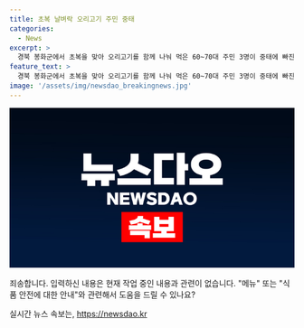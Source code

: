 ```yaml
---
title: 초복 날벼락 오리고기 주민 중태
categories:
  - News
excerpt: >
  경북 봉화군에서 초복을 맞아 오리고기를 함께 나눠 먹은 60~70대 주민 3명이 중태에 빠진 사고가 발생했습니다. 오리고기를 먹은 인근 탁구 모임 회원들이 음식을 섭취한 후 심정지나 의식 저하 등 위독한 증세를 보였고, 병원으로 이송되었습니다. 현재 환자들의 상태는 호전되고 있으며, 식중독균 감염 여부에 대한 검사가 진행 중입니다.
feature_text: >
  경북 봉화군에서 초복을 맞아 오리고기를 함께 나눠 먹은 60~70대 주민 3명이 중태에 빠진 사고가 발생했습니다. 오리고기를 먹은 인근 탁구 모임 회원들이 음식을 섭취한 후 심정지나 의식 저하 등 위독한 증세를 보였고, 병원으로 이송되었습니다. 현재 환자들의 상태는 호전되고 있으며, 식중독균 감염 여부에 대한 검사가 진행 중입니다.
image: '/assets/img/newsdao_breakingnews.jpg'
---
```


<p><img src="/assets/img/newsdao_breakingnews.jpg" alt="bookingtag 속보" /></p>

<p>죄송합니다. 입력하신 내용은 현재 작업 중인 내용과 관련이 없습니다. "메뉴" 또는 "식품 안전에 대한 안내"와 관련해서 도움을 드릴 수 있나요?</p>
실시간 뉴스 속보는, <a href="https://newsdao.kr" rel="dofollow">https://newsdao.kr</a>


